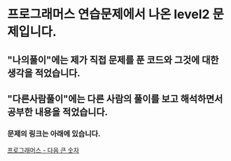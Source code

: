 # 프로그래머스 연습문제에서 나온 level2 문제입니다.
## "나의풀이"에는 제가 직접 문제를 푼 코드와 그것에 대한 생각을 적었습니다.
## "다른사람풀이"에는 다른 사람의 풀이를 보고 해석하면서 공부한 내용을 적었습니다.
### 문제의 링크는 아래에 있습니다.
<a href="https://programmers.co.kr/learn/courses/30/lessons/12911" target="_blank">프로그래머스 - 다음 큰 숫자</a>
